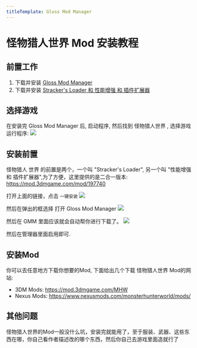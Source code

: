 ```yaml
---
titleTemplate: Gloss Mod Manager
---
```


# 怪物猎人世界 Mod 安装教程


## 前置工作

1. 下载并安装 [Gloss Mod Manager](https://mod.3dmgame.com/mod/197445)
2. 下载并安装 [Stracker's Loader 和 性能增强 和 插件扩展器](https://mod.3dmgame.com/mod/197740)

## 选择游戏

在安装完 Gloss Mod Manager 后, 启动程序, 然后找到 怪物猎人世界 , 选择游戏运行程序:
![](https://mod.3dmgame.com/static/upload/mod/202401/MOD65a0e018868b6.png@webp)

## 安装前置

怪物猎人 世界 的前置是两个，一个叫 "Stracker's Loader", 另一个叫 "性能增强 和 插件扩展器",为了方便，这里提供的是二合一版本: https://mod.3dmgame.com/mod/197740

打开上面的链接，点击 `一键安装`
![](https://mod.3dmgame.com/static/upload/mod/202401/MOD65a0e12090f19.png@webp)

然后在弹出的框选择 打开 Gloss Mod Manager
![](https://mod.3dmgame.com/static/upload/mod/202308/MOD64d5dbe7a306c.png@webp)

然后在 GMM 里面应该就会自动帮你进行下载了。
![](https://mod.3dmgame.com/static/upload/mod/202401/MOD65a0e1aef0e53.png@webp)

然后在管理器里面启用即可.


## 安装Mod

你可以去任意地方下载你想要的Mod, 下面给出几个下载 怪物猎人世界 Mod的网站:
- 3DM Mods: https://mod.3dmgame.com/MHW
- Nexus Mods: https://www.nexusmods.com/monsterhunterworld/mods/

## 其他问题

怪物猎人世界的Mod一般没什么坑，安装完就能用了，至于服装、武器、这些东西在哪，你自己看作者描述改的哪个东西，然后你自己去游戏里面造就行了

